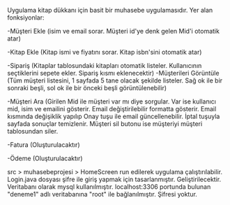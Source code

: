 Uygulama kitap dükkanı için basit bir muhasebe uygulamasıdır. Yer alan fonksiyonlar:

-Müşteri Ekle (isim ve email sorar. Müşteri id'ye denk gelen Mid'i otomatik atar)

-Kitap Ekle (Kitap ismi ve fiyatını sorar. Kitap isbn'sini otomatik atar)

-Sipariş (Kitaplar tablosundaki kitapları otomatik listeler. Kullanıcının seçtiklerini sepete ekler. Sipariş kısmı eklenecektir)
-Müşterileri Görüntüle (Tüm müşteri listesini, 1 sayfada 5 tane olacak şekilde listeler. Sağ ok ile bir sonraki beşli, sol ok ile bir önceki beşli görüntülenebilir)

-Müşteri Ara (Girilen Mid ile müşteri var mı diye sorgular. Var ise kullanıcı mid, isim ve emailini gösterir. Email değiştirilebilir formatta gösterir. Email kısmında değişiklik yapılıp Onay tuşu ile email güncellenebilir. İptal tuşuyla sayfada sonuçlar temizlenir. Müşteri sil butonu ise müşteriyi müşteri tablosundan siler.

-Fatura (Oluşturulacaktır)

-Ödeme (Oluşturulacaktır)

src > muhasebeprojesi > HomeScreen run edilerek uygulama çalıştırılabilir.
Login.java dosyası şifre ile giriş yapmak için tasarlanmıştır. Geliştirilecektir.
Veritabanı olarak mysql kullanılmıştır. localhost:3306 portunda bulunan "deneme1" adlı veritabanına "root" ile bağlanılmıştır. Şifresi yoktur. 
